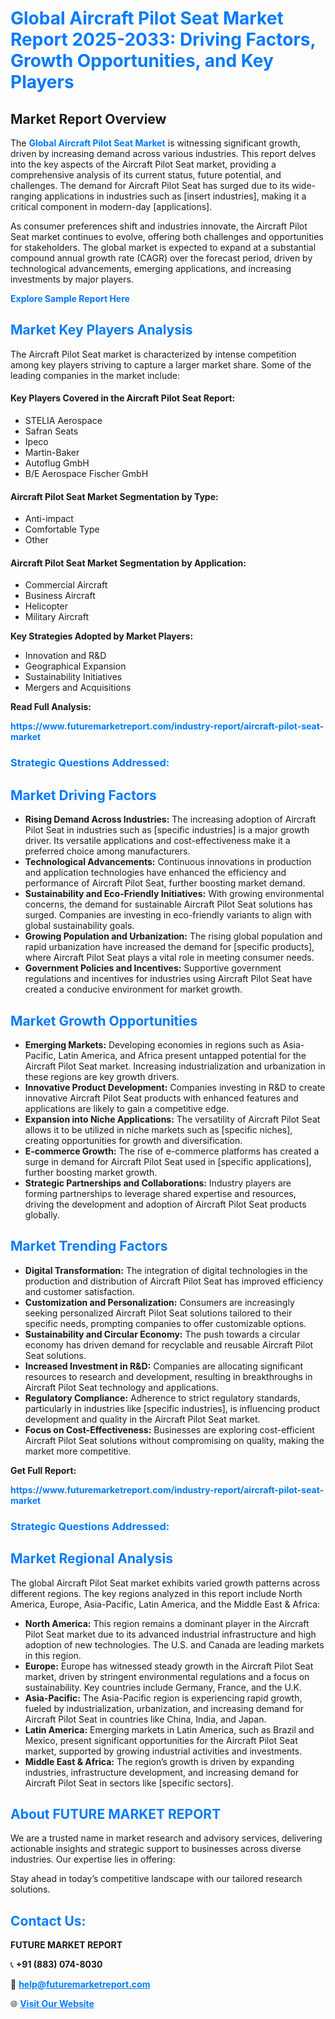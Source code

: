 <h1 style="color: #007BFF;">Global Aircraft Pilot Seat Market Report 2025-2033: Driving Factors, Growth Opportunities, and Key Players</h1>

<section id="overview">
<h2>Market Report Overview</h2>
<p>The <a href="https://www.futuremarketreport.com/industry-report/aircraft-pilot-seat-market" style="color: #007BFF; text-decoration: none;"><strong>Global Aircraft Pilot Seat Market</strong></a> is witnessing significant growth, driven by increasing demand across various industries. This report delves into the key aspects of the Aircraft Pilot Seat market, providing a comprehensive analysis of its current status, future potential, and challenges. The demand for Aircraft Pilot Seat has surged due to its wide-ranging applications in industries such as [insert industries], making it a critical component in modern-day [applications].</p>
<p>As consumer preferences shift and industries innovate, the Aircraft Pilot Seat market continues to evolve, offering both challenges and opportunities for stakeholders. The global market is expected to expand at a substantial compound annual growth rate (CAGR) over the forecast period, driven by technological advancements, emerging applications, and increasing investments by major players.</p>
</section>

<section id="overview">
<p><a href="https://www.futuremarketreport.com/request-sample/reportId=47133" style="color: #007BFF; text-decoration: none;"><strong>Explore Sample Report Here</strong></a></p>
</section>

<section id="key-players">
<h2 style="color: #007BFF;">Market Key Players Analysis</h2>
<p>The Aircraft Pilot Seat market is characterized by intense competition among key players striving to capture a larger market share. Some of the leading companies in the market include:</p>
<h4>Key Players Covered in the Aircraft Pilot Seat Report:</h4>
<ul><li>STELIA Aerospace</li><li>Safran Seats</li><li>Ipeco</li><li>Martin-Baker</li><li>Autoflug GmbH</li><li>B/E Aerospace Fischer GmbH</li></ul>
<h4>Aircraft Pilot Seat Market Segmentation by Type:</h4>
<ul><li>Anti-impact</li><li>Comfortable Type</li><li>Other</li></ul>

<h4>Aircraft Pilot Seat Market Segmentation by Application:</h4>
<ul><li>Commercial Aircraft</li><li>Business Aircraft</li><li>Helicopter</li><li>Military Aircraft</li></ul>
<p><strong>Key Strategies Adopted by Market Players:</strong></p>
<ul>
<li>Innovation and R&D</li>
<li>Geographical Expansion</li>
<li>Sustainability Initiatives</li>
<li>Mergers and Acquisitions</li>
</ul>
</section>

<section>
<p><strong>Read Full Analysis: </strong></p><a href="https://www.futuremarketreport.com/industry-report/aircraft-pilot-seat-market" style="color: #007BFF; text-decoration: none;"><strong>https://www.futuremarketreport.com/industry-report/aircraft-pilot-seat-market</strong></a>
<h3 style="color: #007BFF;">Strategic Questions Addressed:</h3>
</section>

<section id="driving-factors">
<h2 style="color: #007BFF;">Market Driving Factors</h2>
<ul>
<li><strong>Rising Demand Across Industries:</strong> The increasing adoption of Aircraft Pilot Seat in industries such as [specific industries] is a major growth driver. Its versatile applications and cost-effectiveness make it a preferred choice among manufacturers.</li>
<li><strong>Technological Advancements:</strong> Continuous innovations in production and application technologies have enhanced the efficiency and performance of Aircraft Pilot Seat, further boosting market demand.</li>
<li><strong>Sustainability and Eco-Friendly Initiatives:</strong> With growing environmental concerns, the demand for sustainable Aircraft Pilot Seat solutions has surged. Companies are investing in eco-friendly variants to align with global sustainability goals.</li>
<li><strong>Growing Population and Urbanization:</strong> The rising global population and rapid urbanization have increased the demand for [specific products], where Aircraft Pilot Seat plays a vital role in meeting consumer needs.</li>
<li><strong>Government Policies and Incentives:</strong> Supportive government regulations and incentives for industries using Aircraft Pilot Seat have created a conducive environment for market growth.</li>
</ul>
</section>

<section id="growth-opportunities">
<h2 style="color: #007BFF;">Market Growth Opportunities</h2>
<ul>
<li><strong>Emerging Markets:</strong> Developing economies in regions such as Asia-Pacific, Latin America, and Africa present untapped potential for the Aircraft Pilot Seat market. Increasing industrialization and urbanization in these regions are key growth drivers.</li>
<li><strong>Innovative Product Development:</strong> Companies investing in R&D to create innovative Aircraft Pilot Seat products with enhanced features and applications are likely to gain a competitive edge.</li>
<li><strong>Expansion into Niche Applications:</strong> The versatility of Aircraft Pilot Seat allows it to be utilized in niche markets such as [specific niches], creating opportunities for growth and diversification.</li>
<li><strong>E-commerce Growth:</strong> The rise of e-commerce platforms has created a surge in demand for Aircraft Pilot Seat used in [specific applications], further boosting market growth.</li>
<li><strong>Strategic Partnerships and Collaborations:</strong> Industry players are forming partnerships to leverage shared expertise and resources, driving the development and adoption of Aircraft Pilot Seat products globally.</li>
</ul>
</section>

<section id="trending-factors">
<h2 style="color: #007BFF;">Market Trending Factors</h2>
<ul>
<li><strong>Digital Transformation:</strong> The integration of digital technologies in the production and distribution of Aircraft Pilot Seat has improved efficiency and customer satisfaction.</li>
<li><strong>Customization and Personalization:</strong> Consumers are increasingly seeking personalized Aircraft Pilot Seat solutions tailored to their specific needs, prompting companies to offer customizable options.</li>
<li><strong>Sustainability and Circular Economy:</strong> The push towards a circular economy has driven demand for recyclable and reusable Aircraft Pilot Seat solutions.</li>
<li><strong>Increased Investment in R&D:</strong> Companies are allocating significant resources to research and development, resulting in breakthroughs in Aircraft Pilot Seat technology and applications.</li>
<li><strong>Regulatory Compliance:</strong> Adherence to strict regulatory standards, particularly in industries like [specific industries], is influencing product development and quality in the Aircraft Pilot Seat market.</li>
<li><strong>Focus on Cost-Effectiveness:</strong> Businesses are exploring cost-efficient Aircraft Pilot Seat solutions without compromising on quality, making the market more competitive.</li>
</ul>
</section>

<section>
<p><strong>Get Full Report: </strong></p><a href="https://www.futuremarketreport.com/industry-report/aircraft-pilot-seat-market" style="color: #007BFF; text-decoration: none;"><strong>https://www.futuremarketreport.com/industry-report/aircraft-pilot-seat-market</strong></a>
<h3 style="color: #007BFF;">Strategic Questions Addressed:</h3>
</section>


<section id="regional-analysis">
<h2 style="color: #007BFF;">Market Regional Analysis</h2>
<p>The global Aircraft Pilot Seat market exhibits varied growth patterns across different regions. The key regions analyzed in this report include North America, Europe, Asia-Pacific, Latin America, and the Middle East & Africa:</p>
<ul>
<li><strong>North America:</strong> This region remains a dominant player in the Aircraft Pilot Seat market due to its advanced industrial infrastructure and high adoption of new technologies. The U.S. and Canada are leading markets in this region.</li>
<li><strong>Europe:</strong> Europe has witnessed steady growth in the Aircraft Pilot Seat market, driven by stringent environmental regulations and a focus on sustainability. Key countries include Germany, France, and the U.K.</li>
<li><strong>Asia-Pacific:</strong> The Asia-Pacific region is experiencing rapid growth, fueled by industrialization, urbanization, and increasing demand for Aircraft Pilot Seat in countries like China, India, and Japan.</li>
<li><strong>Latin America:</strong> Emerging markets in Latin America, such as Brazil and Mexico, present significant opportunities for the Aircraft Pilot Seat market, supported by growing industrial activities and investments.</li>
<li><strong>Middle East & Africa:</strong> The region’s growth is driven by expanding industries, infrastructure development, and increasing demand for Aircraft Pilot Seat in sectors like [specific sectors].</li>
</ul>
</section>

<footer>
<h2 style="color: #007BFF;">About FUTURE MARKET REPORT</h2>
<p>We are a trusted name in market research and advisory services, delivering actionable insights and strategic support to businesses across diverse industries. Our expertise lies in offering:</p>

<p>Stay ahead in today’s competitive landscape with our tailored research solutions.</p>

<h2 style="color: #007BFF;">Contact Us:</h2>
<p><strong>FUTURE MARKET REPORT</strong></p>
<p>📞 <strong>+91 (883) 074-8030</strong></p>
<p>📧 <strong><a href="mailto:help@futuremarketreport.com" style="color: #007BFF;">help@futuremarketreport.com</a></strong></p>
<p>🌐 <strong><a href="https://www.futuremarketreport.com/" style="color: #007BFF;">Visit Our Website</a></strong></p>
</footer>